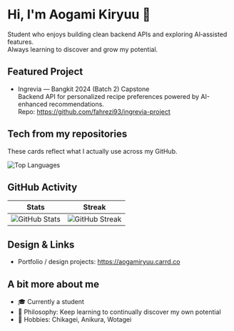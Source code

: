 # Hi, I'm Aogami Kiryuu 👋

Student who enjoys building clean backend APIs and exploring AI‑assisted features.  
Always learning to discover and grow my potential.

## Featured Project
- Ingrevia — Bangkit 2024 (Batch 2) Capstone  
  Backend API for personalized recipe preferences powered by AI-enhanced recommendations.  
  Repo: https://github.com/fahrezi93/ingrevia-project

## Tech from my repositories
These cards reflect what I actually use across my GitHub.

![Top Languages](https://github-readme-stats.vercel.app/api/top-langs/?username=AogamiKiryuu&layout=compact&theme=github_dark)

## GitHub Activity
| Stats | Streak |
|---|---|
| ![GitHub Stats](https://github-readme-stats.vercel.app/api?username=AogamiKiryuu&show_icons=true&theme=github_dark) | ![GitHub Streak](https://streak-stats.demolab.com?user=AogamiKiryuu&theme=github-dark) |

<!-- Optional: WakaTime (uncomment and replace <wakatime-username> if you use it)
![Wakatime](https://github-readme-stats.vercel.app/api/wakatime?username=<wakatime-username>&theme=github_dark)
-->

## Design & Links
- Portfolio / design projects: https://aogamiryuu.carrd.co

## A bit more about me
- 🎓 Currently a student
- 🧭 Philosophy: Keep learning to continually discover my own potential
- 🎵 Hobbies: Chikagei, Anikura, Wotagei

<!--
Notes for future updates:
- Pin more repos you want visitors to notice (Settings → Profile → Customize your pins).
- If you prefer fewer sections, keep only “Featured Project” and one stats card for a more minimal look.
-->
